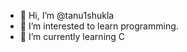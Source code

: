 - 👋 Hi, I’m @tanu1shukla
- 👀 I’m interested to learn programming.
- 🌱 I’m currently learning C

<!---
tanu1shukla/tanu1shukla is a ✨ special ✨ repository because its `README.md` (this file) appears on your GitHub profile.
You can click the Preview link to take a look at your changes.
--->
